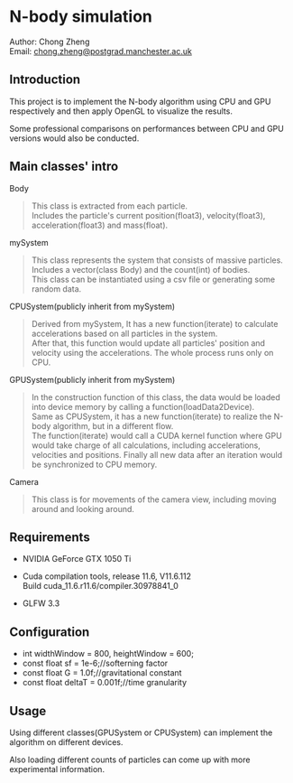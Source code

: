 # N-body simulation
Author: Chong Zheng  
Email: chong.zheng@postgrad.manchester.ac.uk
## Introduction
This project is to implement the N-body algorithm using CPU and GPU respectively and then apply OpenGL to visualize the results. 

Some professional comparisons on performances between CPU and GPU versions would also be conducted. 

## Main classes' intro
Body
> This class is extracted from each particle.  
> Includes the particle's current position(float3), velocity(float3), acceleration(float3) and mass(float). 

mySystem
> This class represents the system that consists of massive particles.  
> Includes a vector(class Body) and the count(int) of bodies.  
> This class can be instantiated using a csv file or generating some random data. 

CPUSystem(publicly inherit from mySystem)
> Derived from mySystem, It has a new function(iterate) to calculate accelerations based on all particles in the system.  
> After that, this function would update all particles' position and velocity using the accelerations. 
> The whole process runs only on CPU. 

GPUSystem(publicly inherit from mySystem)
> In the construction function of this class, the data would be loaded into device memory by calling a function(loadData2Device).  
> Same as CPUSystem, it has a new function(iterate) to realize the N-body algorithm, but in a different flow.  
> The function(iterate) would call a CUDA kernel function where GPU would take charge of all calculations, including accelerations, velocities and positions. 
> Finally all new data after an iteration would be synchronized to CPU memory.  

Camera
> This class is for movements of the camera view, including moving around and looking around. 

## Requirements
* NVIDIA GeForce GTX 1050 Ti

* Cuda compilation tools, release 11.6, V11.6.112  
Build cuda_11.6.r11.6/compiler.30978841_0  

* GLFW 3.3

## Configuration
* int widthWindow = 800, heightWindow = 600;
* const float sf = 1e-6;//softerning factor
* const float G = 1.0f;//gravitational constant
* const float deltaT = 0.001f;//time granularity

## Usage
Using different classes(GPUSystem or CPUSystem) can implement the algorithm on different devices. 

Also loading different counts of particles can come up with more experimental information.  